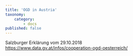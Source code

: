```yaml
---
title: 'OGD in Austria'
taxonomy:
    category:
        - docs
published: false
---
```


<style>
  figure {
    max-width: 400px;
    float: left;

    left: 0pt;

  }
  figcaption {
    text-align: center;
   }

   #oekosystem{
   }


</style>



Salzburger Erklärung vom  29.10.2018
https://www.data.gv.at/infos/cooperation-ogd-oesterreich/
